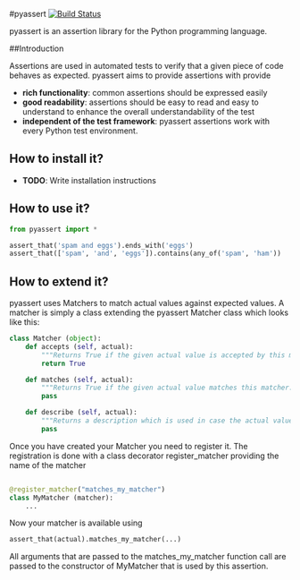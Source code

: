 
#pyassert [![Build Status](https://secure.travis-ci.org/halimath/pyassert.png?branch=master)](http://travis-ci.org/halimath/pyassert)

pyassert is an assertion library for the Python programming language. 

##Introduction

Assertions are used in automated tests to verify that a given piece of code behaves as expected. pyassert aims to provide assertions with provide

* **rich functionality**: common assertions should be expressed easily
* **good readability**: assertions should be easy to read and easy to understand to enhance the overall understandability of the test
* **independent of the test framework**: pyassert assertions work with every Python test environment.

## How to install it?

* **TODO**: Write installation instructions

## How to use it?

```python
from pyassert import *

assert_that('spam and eggs').ends_with('eggs')
assert_that(['spam', 'and', 'eggs']).contains(any_of('spam', 'ham'))
```

## How to extend it?

pyassert uses Matchers to match actual values against expected values. A matcher is simply a
class extending the pyassert Matcher class which looks like this:

```python
class Matcher (object):
    def accepts (self, actual):
        """Returns True if the given actual value is accepted by this matcher."""
        return True

    def matches (self, actual):
        """Returns True if the given actual value matches this matcher. Returns False otherwise"""
        pass

    def describe (self, actual):
        """Returns a description which is used in case the actual value did not match this matcher's expectation."""
        pass
```

Once you have created your Matcher you need to register it. The registration is done with
a class decorator register_matcher providing the name of the matcher


```python

@register_matcher("matches_my_matcher")
class MyMatcher (matcher):
    ...
```

Now your matcher is available using


```python
assert_that(actual).matches_my_matcher(...)
```

All arguments that are passed to the matches_my_matcher function call are passed to the constructor of MyMatcher that is used by this assertion.

